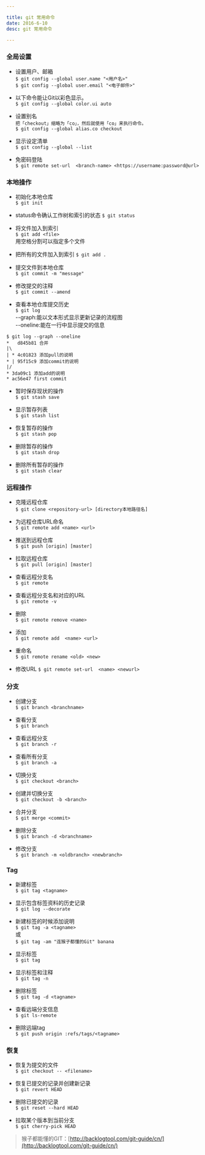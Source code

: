 ```yaml
---

title: git 常用命令
date: 2016-6-10
desc: git 常用命令

---
```


### 全局设置

- 设置用户、邮箱  
`$ git config --global user.name "<用户名>"  `  
`$ git config --global user.email "<电子邮件>"  `

- 以下命令能让Git以彩色显示。  
`$ git config --global color.ui auto`

<!--more-->

- 设置别名  
`把「checkout」缩略为「co」，然后就使用「co」来执行命令。`  
`$ git config --global alias.co checkout`  

- 显示设定清单	
`$ git config --global --list`  

- 免密码登陆  
`$ git remote set-url  <branch-name> <https://username:password@url>` 
 

 ### 本地操作

- 初始化本地仓库   
`$ git init`  

- status命令确认工作树和索引的状态 
`$ git status`    

- 将文件加入到索引    
`$ git add <file>`      
用空格分割可以指定多个文件   

- 把所有的文件加入到索引 
`$ git add . `  

- 提交文件到本地仓库   
`$ git commit -m "message" `  

- 修改提交的注释   
`$ git commit --amend`    

- 查看本地仓库提交历史  
`$ git log`   
--graph:能以文本形式显示更新记录的流程图    
--oneline:能在一行中显示提交的信息  


``` Git
$ git log --graph --oneline
*   d845b81 合并
|\
| * 4c01823 添加pull的说明
* | 95f15c9 添加commit的说明
|/
* 3da09c1 添加add的说明
* ac56e47 first commit
```

- 暂时保存现状的操作  
`$ git stash save`

- 显示暂存列表  
`$ git stash list`  

- 恢复暂存的操作  
`$ git stash pop`  

- 删除暂存的操作  
`$ git stash drop`  

- 删除所有暂存的操作  
`$ git stash clear`  


### 远程操作

- 克隆远程仓库    
`$ git clone <repository-url> [directory本地路径名]`

- 为远程仓库URL命名    
`$ git remote add <name> <url>`

- 推送到远程仓库   
`$ git push [origin] [master]`

- 拉取远程仓库    
`$ git pull [origin] [master]`

- 查看远程分支名   
`$ git remote`

- 查看远程分支名和对应的URL    
`$ git remote -v`

- 删除    
`$ git remote remove <name>`

- 添加    
`$ git remote add  <name> <url>`

- 重命名   
`$ git remote rename <old> <new>`

- 修改URL 
`$ git remote set-url  <name> <newurl>`

### 分支

- 创建分支      
`$ git branch <branchname>`       

- 查看分支              
`$ git branch`

- 查看远程分支    
`$ git branch -r `

- 查看所有分支  
`$ git branch -a`

- 切换分支  
`$ git checkout <branch>`

- 创建并切换分支  
`$ git checkout -b <branch>`

- 合并分支  
`$ git merge <commit>`

- 删除分支  
`$ git branch -d <branchname>`

- 修改分支  
`$ git branch -m <oldbranch> <newbranch>`

### Tag

- 新建标签   
`$ git tag <tagname>` 

- 显示包含标签资料的历史记录  
`$ git log --decorate`

- 新建标签的时候添加说明  
`$ git tag -a <tagname>`  
或  
`$ git tag -am "连猴子都懂的Git" banana`  

- 显示标签  
`$ git tag`

- 显示标签和注释  
 `$ git tag -n`

- 删除标签  
`$ git tag -d <tagname>`

- 查看远端分支信息  
`$ git ls-remote`

- 删除远端tag  
`$ git push origin :refs/tags/<tagname>`

### 恢复

- 恢复为提交的文件  
`$ git checkout -- <filename>`

- 恢复已提交的记录并创建新记录        
`$ git revert HEAD`

- 删除已提交的记录  
`$ git reset --hard HEAD`

- 拉取某个版本到当前分支  
`$ git cherry-pick HEAD`








> 猴子都能懂的GIT：[http://backlogtool.com/git-guide/cn/](http://backlogtool.com/git-guide/cn/)


